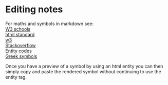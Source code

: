 # Editing notes

For maths and symbols in markdown see:    
[W3 schools](https://www.w3schools.com/charsets/ref_utf_diacritical.asp)    
[html standard](https://html.spec.whatwg.org/multipage/named-characters.html#named-character-references)    
[w3](https://dev.w3.org/html5/html-author/charref)    
[Stackoverflow](https://stackoverflow.com/questions/11256433/how-to-show-math-equations-in-general-githubs-markdownnot-githubs-blog)    
[Entity codes](https://sites.psu.edu/symbolcodes/codehtml/#math)    
[Greek symbols](https://www.keynotesupport.com/internet/special-characters-greek-letters-symbols.shtml)    

Once you have a preview of a symbol by using an html entity you can then simply copy and paste the rendered symbol without continuing to use the entity tag.



